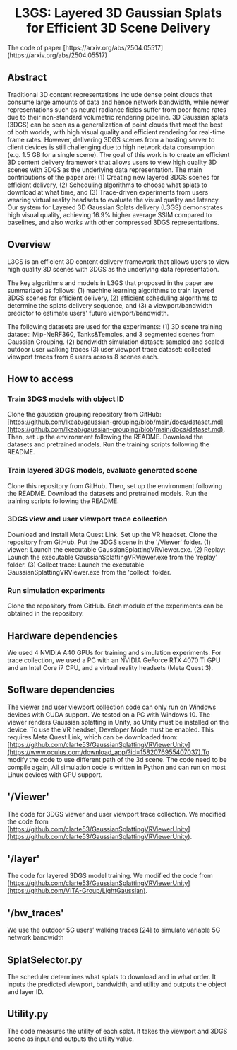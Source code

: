 <div align="center">
    <h1> L3GS: Layered 3D Gaussian Splats for Efficient 3D Scene Delivery</h1>
</div>
The code of paper [https://arxiv.org/abs/2504.05517](https://arxiv.org/abs/2504.05517)

## Abstract
Traditional 3D content representations include dense point clouds that consume large amounts of data and hence network bandwidth, while newer representations such as neural radiance fields suffer from poor frame rates due to their non-standard volumetric rendering pipeline. 3D Gaussian
splats (3DGS) can be seen as a generalization of point clouds that meet the best of both worlds, with high visual quality and efficient rendering for real-time frame rates. However, delivering 3DGS scenes from a hosting server to client devices is still challenging due to high network data consumption (e.g. 1.5 GB for a single scene). The goal of this work is to create an efficient 3D content delivery framework that allows users to view high quality 3D scenes with 3DGS as the underlying data representation. The main contributions of the paper are: (1) Creating new layered 3DGS scenes for efficient delivery, (2) Scheduling algorithms to choose what splats to download at what time, and (3) Trace-driven experiments from users wearing virtual reality headsets to evaluate the visual quality and latency. Our system for Layered 3D Gaussian Splats delivery (L3GS) demonstrates high visual quality, achieving 16.9% higher average SSIM compared to baselines, and also works with other compressed 3DGS representations. 
## Overview

L3GS is an efficient 3D content delivery framework that allows users to view high quality 3D scenes with 3DGS as the underlying data representation. 

The key algorithms and models in L3GS that proposed in the paper are summarized as follows: (1) machine learning algorithms to train layered 3DGS scenes for efficient delivery, (2) efficient scheduling algorithms to determine the splats delivery sequence, and (3) a viewport/bandwidth predictor to estimate users' future viewport/bandwidth.

The following datasets are used for the experiments: 
(1) 3D scene training dataset: Mip-NeRF360, Tanks&Temples, and 3 segmented scenes from Gaussian Grouping. 
(2) bandwidth simulation dataset: sampled and scaled outdoor user walking traces
(3) user viewport trace dataset: collected viewport traces from 6 users across 8 scenes each.

## How to access

### Train 3DGS models with object ID 
Clone the gaussian grouping repository from GitHub: [https://github.com/lkeab/gaussian-grouping/blob/main/docs/dataset.md](https://github.com/lkeab/gaussian-grouping/blob/main/docs/dataset.md). Then, set up the environment following the README. Download the datasets and pretrained models. Run the training scripts following the README.

### Train layered 3DGS models, evaluate generated scene
Clone this repository from GitHub. Then, set up the environment following the README. Download the datasets and pretrained models. Run the training scripts following the README.

### 3DGS view and user viewport trace collection
Download and install Meta Quest Link. Set up the VR headset. Clone the repository from GitHub. Put the 3DGS scene in the '/Viewer' folder. (1) viewer: Launch the executable GaussianSplattingVRViewer.exe. (2) Replay: Launch the executable GaussianSplattingVRViewer.exe from the 'replay' folder. (3) Collect trace: Launch the executable GaussianSplattingVRViewer.exe from the 'collect' folder.

### Run simulation experiments
Clone the repository from GitHub. Each module of the experiments can be obtained in the repository.

## Hardware dependencies
We used 4 NVIDIA A40 GPUs for training and simulation experiments. For trace collection, we used a PC with an NVIDIA GeForce RTX 4070 Ti GPU and an Intel Core i7 CPU, and a virtual reality headsets (Meta Quest 3). 

## Software dependencies
The viewer and user viewport collection code can only run on Windows devices with CUDA support. We tested on a PC with Windows 10. The viewer renders Gaussian splatting in Unity, so Unity must be installed on the device. To use the VR headset, Developer Mode must be enabled. This requires Meta Quest Link, which can be downloaded from: [https://github.com/clarte53/GaussianSplattingVRViewerUnity](https://www.oculus.com/download_app/?id=1582076955407037).To modify the code to use different path of the 3d scene. The code need to be compile again, 
All simulation code is written in Python and can run on most Linux devices with GPU support.

## '/Viewer'
The code for 3DGS viewer and user viewport trace collection. We modified the code from [https://github.com/clarte53/GaussianSplattingVRViewerUnity](https://github.com/clarte53/GaussianSplattingVRViewerUnity).

## '/layer'
The code for layered 3DGS model training. We modified the code from [https://github.com/clarte53/GaussianSplattingVRViewerUnity](https://github.com/VITA-Group/LightGaussian).

## '/bw_traces'
We use the outdoor 5G users’ walking traces [24] to simulate variable 5G network bandwidth

## SplatSelector.py
The scheduler determines what splats to download and in what order. It inputs the predicted viewport, bandwidth, and utility and outputs the object and layer ID.

## Utility.py
The code measures the utility of each splat. It takes the viewport and 3DGS scene as input and outputs the utility value.

